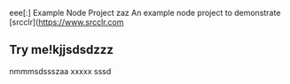 eee[:] Example Node Project
zaz
An example node project to demonstrate [srcclr](https://www.srcclr.com
## Try me!kjjsdsdzzz
nmmmsdssszaa
xxxxx
sssd
